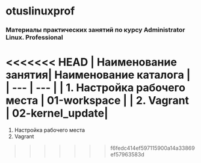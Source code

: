# otuslinuxprof
### Материалы практических занятий по курсу Administrator Linux. Professional
<<<<<<< HEAD
| Наименование занятия| Наименование каталога |
| --- | --- |
| 1. Настройка рабочего места | 01-workspace |
| 2. Vagrant | 02-kernel_update|
=======

1. Настройка рабочего места
2. Vagrant
>>>>>>> f6fedc414ef597115900a14a33869ef57963583d
